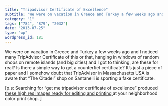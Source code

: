 ```yaml
---
title: "Tripadvisor Certificate of Excellence"
subtitle: "We were on vacation in Greece and Turkey a few weeks ago and I noticed many TripAdvisor Certificate ..."
category: "1"
tags: ["784", "879", "2032"]
date: "2013-07-25"
type: "wp"
wordpress_id: 181
---
```

We were on vacation in Greece and Turkey a few weeks ago and I noticed many TripAdvisor Certificate of this or that, hanging in windows of random shops on remote islands (and big cities) and I got to thinking, are these for real? Is there a simple way to get a counterfiet certificate? It’s just a piece of paper and I somehow doubt that TripAdvisor in Massachusetts USA is aware that “The Citadel” shop on Santanelli is sporting a fake certificate.

[p.s: Searching for “get me tripadvisor certificate of excellence” produced [these high res images ready for editing and printing ](https://www.google.com/search?q=get+me+a+tripadvisor+certificate+of+excellence&safe=off&client=safari&rls=en&tbm=isch&tbo=u&source=univ&sa=X&ei=OSzxUf2dEYHo8gTh4YHIBw&ved=0CGsQsAQ&biw=996&bih=1129#imgdii=_)at your neighborhood color print shop. ]